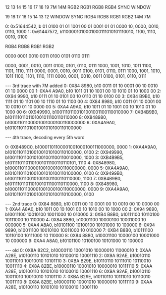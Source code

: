 12 13  14   15   16   17   18   19
7M 14M RGB2 RGB1 RGB8 RGB4 SYNC WINDOW

19     18   17   16   15   14   13  12 
WINDOW SYNC RGB4 RGB8 RGB1 RGB2 14M 7M

0: 0x51644542, b 01 0100 01  01 1001 00  01 0001 01  01 0000 10, 0000, 0010, 0110, 1000
1: 0x61447572, b1100001010001000111010101110010, 1100, 1110, 0010, 0100

RGB4 RGB8 RGB1 RGB2

0000
0001
0010
0011
0100
0101
0110
0111


0000, 0001, 0010, 0011
0100, 0101, 0110, 0111
1000, 1001, 1010, 1011
1100, 1101, 1110, 1111
0000, 0001, 0010, 0011
0100, 0101, 0110, 0111
1000, 1001, 1010, 1011
1100, 1101, 1110, 1111
0000, 0001, 0010, 0011
0100, 0101, 0110, 0111



--- 3rd trace with 7M added
0: 0X84 8980, b10 0011 01  10 0001 00  10 0010 01  10 0000 00
1: 0XA4 A9A0, b10 1011 01  10 1001 00  10 1010 01  10 1000 00
2: 0X94 9990, b10 0111 01  10 0101 00  10 0110 01  10 0100 00
3: 0XB4 B9B0, b10 1111 01  10 1101 00  10 1110 01  10 1100 00
4: 0X84 8980, b10 0011 01  10 0001 00  10 0010 01  10 0000 00
5: 0XA4 A9A0, b10 1011 01  10 1001 00  10 1010 01  10 1000 00
6: 0X949990, b10011101100101001001100110010000
7: 0XB4B9B0, b10111101101101001011100110110000
8: 0X848980, b10001101100001001000100110000000
9: 0XA4A9A0, b10101101101001001010100110100000

--- 4th trace, decoding every 5th word

0: 0X8489C0, b10001101100001001000100111000000, 0000
1: 0XA4A9A0, b10101101101001001010100110100000, 0100
2: 0X949990, b10011101100101001001100110010000, 1000
3: 0XB4B9B5, b10111101101101001011100110110101, 1110
4: 0X848980, b10001101100001001000100110000000, 0000
5: 0XA4A9A0, b10101101101001001010100110100000, 0100
6: 0X9499B0, b10011101100101001001100110110000, 1100
7: 0XB4B9B0, b10111101101101001011100110110000, 1100
8: 0X848980, b10001101100001001000100110000000, 0000
9: 0XA4A9A0, b10101101101001001010100110100000, 0100



--- 2nd trace
0: 0X84 8880, b10 0011 00  10 0001 00  10 0010 00  10 0000 00
1: 0XA4 A8A0, b10 1011 00  10 1001 00  10 1010 00  10 1000 00
2: 0X94 9890, b10011100 10010100 10011000 10 010000
3: 0XB4 B8B0, b10111100 10110100 10111000 10 110000
4: 0X84 8880, b10001100 10000100 10001000 10 000000
5: 0XA4 A8A0, b10101100 10100100 10101000 10 100000
6: 0X94 9890, b10011100 10010100 10011000 10 010000
7: 0XB4 B8B0, b10111100 10110100 10111000 10 110000
8: 0X84 8880, b10001100 10000100 10001000 10 000000
9: 0XA4 A8A0, b10101100 10100100 10101000 10 100000

--- old
0: 0X8A 82C2, b10000110 10001010 10000010 11000010
1: 0XAA A28E, b10100110 10101010 10100010 10001110
2: 0X9A 92AE, b10010110 10011010 10010010 10101110
3: 0XBA B29E, b10110110 10111010 10110010 10011110
4: 0X8A 82BE, b10000110 10001010 10000010 10111110
5: 0XAA A28E, b10100110 10101010 10100010 10001110
6: 0X9A 92AE, b10010110 10011010 10010010 10101110
7: 0XBA B29E, b10110110 10111010 10110010 10011110
8: 0X8A 82BE, b10000110 10001010 10000010 10111110
9: 0XAA A28E, b10100110 10101010 10100010 10001110
